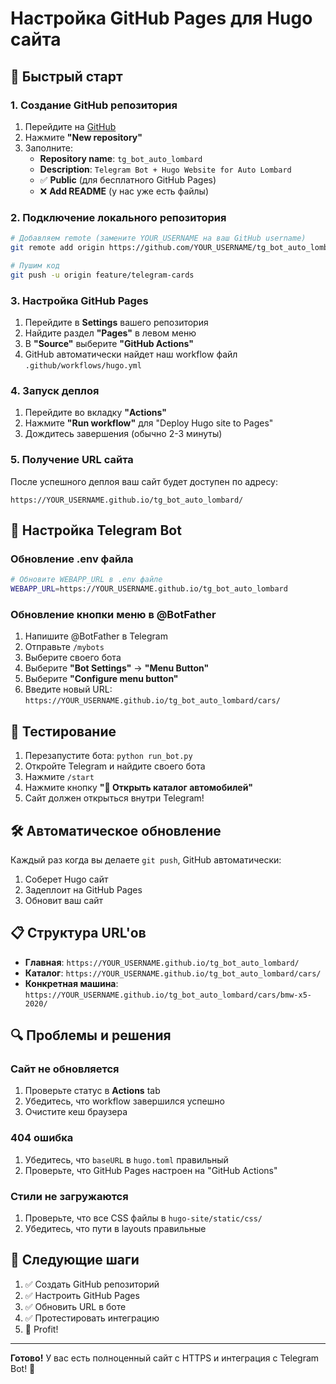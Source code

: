 # Настройка GitHub Pages для Hugo сайта

## 🚀 Быстрый старт

### 1. Создание GitHub репозитория

1. Перейдите на [GitHub](https://github.com)
2. Нажмите **"New repository"**
3. Заполните:
   - **Repository name**: `tg_bot_auto_lombard`
   - **Description**: `Telegram Bot + Hugo Website for Auto Lombard`
   - ✅ **Public** (для бесплатного GitHub Pages)
   - ❌ **Add README** (у нас уже есть файлы)

### 2. Подключение локального репозитория

```bash
# Добавляем remote (замените YOUR_USERNAME на ваш GitHub username)
git remote add origin https://github.com/YOUR_USERNAME/tg_bot_auto_lombard.git

# Пушим код
git push -u origin feature/telegram-cards
```

### 3. Настройка GitHub Pages

1. Перейдите в **Settings** вашего репозитория
2. Найдите раздел **"Pages"** в левом меню
3. В **"Source"** выберите **"GitHub Actions"**
4. GitHub автоматически найдет наш workflow файл `.github/workflows/hugo.yml`

### 4. Запуск деплоя

1. Перейдите во вкладку **"Actions"**
2. Нажмите **"Run workflow"** для "Deploy Hugo site to Pages"
3. Дождитесь завершения (обычно 2-3 минуты)

### 5. Получение URL сайта

После успешного деплоя ваш сайт будет доступен по адресу:
```
https://YOUR_USERNAME.github.io/tg_bot_auto_lombard/
```

## 🔧 Настройка Telegram Bot

### Обновление .env файла

```bash
# Обновите WEBAPP_URL в .env файле
WEBAPP_URL=https://YOUR_USERNAME.github.io/tg_bot_auto_lombard
```

### Обновление кнопки меню в @BotFather

1. Напишите @BotFather в Telegram
2. Отправьте `/mybots`
3. Выберите своего бота
4. Выберите **"Bot Settings"** → **"Menu Button"**
5. Выберите **"Configure menu button"**
6. Введите новый URL: `https://YOUR_USERNAME.github.io/tg_bot_auto_lombard/cars/`

## 🧪 Тестирование

1. Перезапустите бота: `python run_bot.py`
2. Откройте Telegram и найдите своего бота
3. Нажмите `/start`
4. Нажмите кнопку **"🚗 Открыть каталог автомобилей"**
5. Сайт должен открыться внутри Telegram!

## 🛠️ Автоматическое обновление

Каждый раз когда вы делаете `git push`, GitHub автоматически:
1. Соберет Hugo сайт
2. Задеплоит на GitHub Pages
3. Обновит ваш сайт

## 📋 Структура URL'ов

- **Главная**: `https://YOUR_USERNAME.github.io/tg_bot_auto_lombard/`
- **Каталог**: `https://YOUR_USERNAME.github.io/tg_bot_auto_lombard/cars/`
- **Конкретная машина**: `https://YOUR_USERNAME.github.io/tg_bot_auto_lombard/cars/bmw-x5-2020/`

## 🔍 Проблемы и решения

### Сайт не обновляется
1. Проверьте статус в **Actions** tab
2. Убедитесь, что workflow завершился успешно
3. Очистите кеш браузера

### 404 ошибка
1. Убедитесь, что `baseURL` в `hugo.toml` правильный
2. Проверьте, что GitHub Pages настроен на "GitHub Actions"

### Стили не загружаются
1. Проверьте, что все CSS файлы в `hugo-site/static/css/`
2. Убедитесь, что пути в layouts правильные

## 🎯 Следующие шаги

1. ✅ Создать GitHub репозиторий
2. ✅ Настроить GitHub Pages
3. ✅ Обновить URL в боте
4. ✅ Протестировать интеграцию
5. 🚀 Profit!

---

**Готово!** У вас есть полноценный сайт с HTTPS и интеграция с Telegram Bot! 🎉
